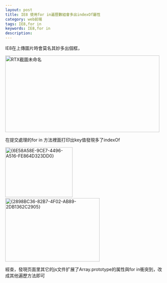 ```yaml
---
layout: post
title: IE8 使用for in遍歷數組會多出indexOf屬性
category: web前端
tags: IE8,for in
keywords: IE8,for in
description: 
---
```


IE8在上傳圖片時會莫名其妙多出個框，

[<img class="alignnone size-full wp-image-50" src="http://blog.gitdc.com/wp-content/uploads/2015/01/RTX截圖未命名.png" alt="RTX截圖未命名" width="490" height="244" />][1]

在提交處理的for in 方法裡面打印出key值發現多了indexOf

[<img class="alignnone size-full wp-image-46" src="http://blog.gitdc.com/wp-content/uploads/2015/01/6E58A58E-9CE7-4496-A516-FE864D323DD0.png" alt="{6E58A58E-9CE7-4496-A516-FE864D323DD0}" width="214" height="159" />][2]  [<img class="alignnone size-medium wp-image-47" src="http://blog.gitdc.com/wp-content/uploads/2015/01/2898BC36-82B7-4F02-AB89-2DB1362C2905-300x202.jpg" alt="{2898BC36-82B7-4F02-AB89-2DB1362C2905}" width="300" height="202" />][3]

經查，發現页面里其它的js文件扩展了Array.prototype的属性與for in衝突到，改成其他遍歷方法即可


[1]: http://blog.gitdc.com/wp-content/uploads/2015/01/RTX截圖未命名.png
[2]: http://blog.gitdc.com/wp-content/uploads/2015/01/2898BC36-82B7-4F02-AB89-2DB1362C2905.png
[3]: http://blog.gitdc.com/wp-content/uploads/2015/01/6E58A58E-9CE7-4496-A516-FE864D323DD0.png
